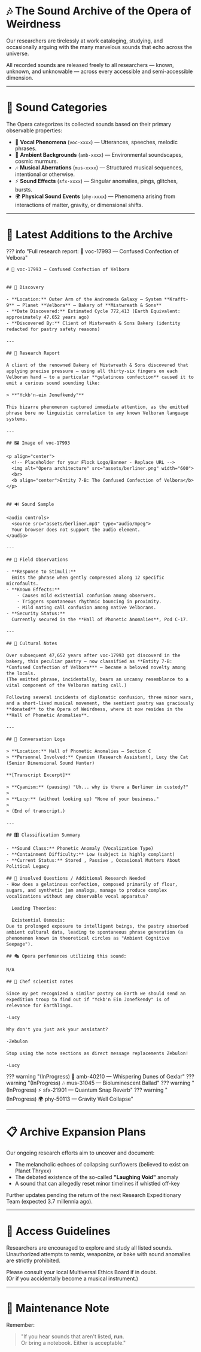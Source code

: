 # 🎶 The Sound Archive of the Opera of Weirdness

Our researchers are tirelessly at work cataloging, studying, and occasionally arguing with the many marvelous sounds that echo across the universe.

All recorded sounds are released freely to all researchers — known, unknown, and unknowable — across every accessible and semi-accessible dimension.

---

# 📂 Sound Categories

The Opera categorizes its collected sounds based on their primary observable properties:

- 🎤 **Vocal Phenomena** (`voc-xxxx`) — Utterances, speeches, melodic phrases.
- 🌌 **Ambient Backgrounds** (`amb-xxxx`) — Environmental soundscapes, cosmic murmurs.
- 🎶 **Musical Aberrations** (`mus-xxxx`) — Structured musical sequences, intentional or otherwise.
- ⚡ **Sound Effects** (`sfx-xxxx`) — Singular anomalies, pings, glitches, bursts.
- 🌍 **Physical Sound Events** (`phy-xxxx`) — Phenomena arising from interactions of matter, gravity, or dimensional shifts.

---

# 🧭 Latest Additions to the Archive

??? info "Full research report: 🎤 voc-17993 — Confused Confection of Velbora"

    # 🎤 voc-17993 — Confused Confection of Velbora


    ## 📍 Discovery

    - **Location:** Outer Arm of the Andromeda Galaxy — System **Krafft-9** — Planet **Velbora** — Bakery of **Mistwreath & Sons**
    - **Date Discovered:** Estimated Cycle 772,413 (Earth Equivalent: approximately 47.652 years ago)
    - **Discovered By:** Client of Mistwreath & Sons Bakery (identity redacted for pastry safety reasons)

    ---

    ## 📜 Research Report

    A client of the renowned Bakery of Mistwreath & Sons discovered that applying precise pressure — using all thirty-six fingers on each Velboran hand — to a particular **gelatinous confection** caused it to emit a curious sound sounding like:

    > **"Yckb'n-ein Jonefkendy"**

    This bizarre phenomenon captured immediate attention, as the emitted phrase bore no linguistic correlation to any known Velboran language systems.

    ---

    ## 🖼️ Image of voc-17993

    <p align="center">
      <!-- Placeholder for your Flock Logo/Banner - Replace URL -->
      <img alt="Opera architecture" src="assets/berliner.png" width="600">
      <br>
      <b align="center">Entity 7-B: The Confused Confection of Velbora</b>
    </p>


    ## 🔊 Sound Sample

    <audio controls>
      <source src="assets/berliner.mp3" type="audio/mpeg">
      Your browser does not support the audio element.
    </audio>

    ---

    ## 🧪 Field Observations

    - **Response to Stimuli:**  
      Emits the phrase when gently compressed along 12 specific microfaults.
    - **Known Effects:**  
        - Causes mild existential confusion among observers.  
        - Triggers spontaneous rhythmic bouncing in proximity.  
        - Mild mating call confusion among native Velborans.
    - **Security Status:**  
      Currently secured in the **Hall of Phonetic Anomalies**, Pod C-17.

    ---

    ## 📖 Cultural Notes

    Over subsequent 47,652 years after voc-17993 got discoverd in the bakery, this peculiar pastry — now classified as **Entity 7-B: *Confused Confection of Velbora*** — became a beloved novelty among the locals.  
    (The emitted phrase, incidentally, bears an uncanny resemblance to a vital component of the Velboran mating call.)

    Following several incidents of diplomatic confusion, three minor wars, and a short-lived musical movement, the sentient pastry was graciously **donated** to the Opera of Weirdness, where it now resides in the **Hall of Phonetic Anomalies**.

    ---

    ## 📜 Conversation Logs

    > **Location:** Hall of Phonetic Anomalies — Section C  
    > **Personnel Involved:** Cyanism (Research Assistant), Lucy the Cat (Senior Dimensional Sound Hunter)

    **[Transcript Excerpt]**

    > **Cyanism:** (pausing) "Uh... why is there a Berliner in custody?"
    >
    > **Lucy:** (without looking up) "None of your business."
    >
    > (End of transcript.)

    ---

    ## 🎛 Classification Summary

    - **Sound Class:** Phonetic Anomaly (Vocalization Type)
    - **Containment Difficulty:** Low (subject is highly compliant)
    - **Current Status:** Stored , Passive , Occasional Mutters About Political Legacy

    ## 🧩 Unsolved Questions / Additional Research Needed
    - How does a gelatinous confection, composed primarily of flour, sugars, and synthetic jam analogs, manage to produce complex vocalizations without any observable vocal apparatus?

      Leading Theories:

      Existential Osmosis:
    Due to prolonged exposure to intelligent beings, the pastry absorbed ambient cultural data, leading to spontaneous phrase generation (a phenomenon known in theoretical circles as "Ambient Cognitive Seepage").

    ## 🎭 Opera perfomances utilizing this sound:

    N/A

    ## 🧁 Chef scientist notes

    Since my pet recognized a similar pastry on Earth we should send an expedition troup to find out if "Yckb'n Ein Jonefkendy" is of relevance for Earthlings.

    -Lucy

    Why don't you just ask your assistant?

    -Zebulon

    Stop using the note sections as direct message replacements Zebulon!

    -Lucy




??? warning "(InProgress) 🌌 amb-40210 — Whispering Dunes of Gexlar"
??? warning "(InProgress) 🎶 mus-31045 — Bioluminescent Ballad"
??? warning "(InProgress) ⚡ sfx-21901 — Quantum Snap Reverb"
??? warning "(InProgress) 🌍 phy-50113 — Gravity Well Collapse"


---

# 📋 Archive Expansion Plans

Our ongoing research efforts aim to uncover and document:

- The melancholic echoes of collapsing sunflowers (believed to exist on Planet Thryxx)
- The debated existence of the so-called **"Laughing Void"** anomaly
- A sound that can allegedly reset minor timelines if whistled off-key

Further updates pending the return of the next Research Expeditionary Team (expected 3.7 millennia ago).

---

# 📜 Access Guidelines

Researchers are encouraged to explore and study all listed sounds.  
Unauthorized attempts to remix, weaponize, or bake with sound anomalies are strictly prohibited.

Please consult your local Multiversal Ethics Board if in doubt.  
(Or if you accidentally become a musical instrument.)

---

# 🧹 Maintenance Note

Remember:  
> "If you hear sounds that aren't listed, **run**.  
Or bring a notebook. Either is acceptable."

